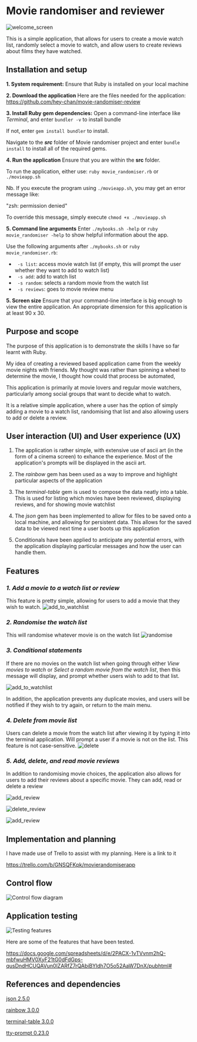 # Movie randomiser and reviewer
![welcome_screen](docs/welcome_menu.png)

This is a simple application, that allows for users to create a movie watch list, randomly select a movie to watch, and allow users to create reviews about films they have watched.



## Installation and setup

**1. System requirement:**
Ensure that Ruby is installed on your local machine

**2. Download the application**
Here are the files needed for the application:
https://github.com/hey-chan/movie-randomiser-review


**3. Install Ruby gem dependencies:**
Open a command-line interface like *Terminal*, and enter `bundler -v` to install bundle

If not, enter `gem install bundler` to install.

Navigate to the ***src*** folder of Movie randomiser  project and enter `bundle install` to install all of the required gems.

**4. Run the application**
Ensure that you are within the **src** folder.

To run the application, either use:
`ruby movie_randomiser.rb` or `./movieapp.sh`

Nb. If you execute the program using `./movieapp.sh`, you may get an error message like:

"zsh: permission denied"

To override this message, simply execute `chmod +x ./movieapp.sh`

**5. Command line arguments**
Enter `./mybooks.sh -help` or `ruby movie_randomiser -help` to show helpful information about the app.

Use the following arguments after `./mybooks.sh` or `ruby movie_randomiser.rb`:
- ` -s list`: access movie watch list (if empty, this will prompt the user whether they want to add to watch list)
- ` -s add`: add to watch list
- ` -s random`: selects a random movie from the watch list
- ` -s reviews`: goes to movie review menu

**5. Screen size**
Ensure that your command-line interface is big enough to view the entire application. An appropriate dimension for this application is at least 90 x 30.

## Purpose and scope
The purpose of this application is to demonstrate the skills I have so far learnt with Ruby. 

My idea of creating a reviewed based application came from the weekly movie nights with friends. My thought was rather than spinning a wheel to determine the movie, I thought how could that process be automated, 

This application is primarily at movie lovers and regular movie watchers, particularly among social groups that want to decide what to watch.

It is a relative simple application, where a user has the option of simply adding a movie to a watch list, randomising that list and also allowing users to add or delete a review.


## User interaction (UI) and User experience (UX)
1. The application is rather simple, with extensive use of ascii art (in the form of a cinema screen) to exhance the experience. Most of the application's prompts will be displayed in the ascii art. 

1. The *rainbow* gem has been used as a way to improve and highlight particular aspects of the application

1. The *terminal-table* gem is used to compose the data neatly into a table. This is used for listing which movies have been reviewed, displaying reviews, and for showing movie watchlist

1. The *json* gem has been implemented to allow for files to be saved onto a local machine, and allowing for persistent data. This allows for the saved data to be viewed next time a user boots up this application

1. Conditionals have been applied to anticipate any potential errors, with the application displaying particular messages and how the user can handle them.



## Features
### ***1. Add a movie to a watch list or review***

This feature is pretty simple, allowing for users to add a movie that they wish to watch. 
![add_to_watchlist](docs/add_to_watch_list.png)

### ***2. Randomise the watch list***
This will randomise whatever movie is on the watch list
![randomise](docs/randomiser_feature.png)


### ***3. Conditional statements***
If there are no movies on the watch list when going through either *View movies to watch* or *Select a random movie from the watch list*,   then this message will display, and prompt whether users wish to add to that list. 


![add_to_watchlist](docs/add_to_watchlist.png)

In addition, the application prevents any duplicate movies, and users will be notified if they wish to try again, or return to the main menu.


### ***4. Delete from movie list***
Users can delete a movie from the watch list after viewing it by typing it into the terminal application. Will prompt a user if a movie is not on the list. This feature is not case-sensitive. 
![delete](docs/delete_movie_watchlist.png)

### ***5. Add, delete, and read movie reviews***
In addition to randomising movie choices, the application also allows for users to add their reviews about a specific movie. They can add, read or delete a review

![add_review](docs/add_review.png)

![delete_review](docs/delete_review.png)

![add_review](docs/read_review.png)

## Implementation and planning
I have made use of Trello to assist with my planning. Here is a link to it

https://trello.com/b/GNSQFKpk/movierandomiserapp

## Control flow
![Control flow diagram](docs/control_flow.png)


## Application testing
![Testing features](docs/testing_features.png)


Here are some of the features that have been tested.


https://docs.google.com/spreadsheets/d/e/2PACX-1vTVvnm2hQ-mbfwuHMV0XyF21tG0dFdGps-qusDndHCUQAVun0lZARfZ7rQAbiBYldh7O5o52AaW7DnX/pubhtml#




## References and dependencies
[json 2.5.0](https://rubygems.org/gems/json)

[rainbow 3.0.0](https://rubygems.org/gems/rainbow)

[terminal-table 3.0.0](https://rubygems.org/gems/terminal-table)

[tty-prompt 0.23.0](https://rubygems.org/gems/tty-prompt)